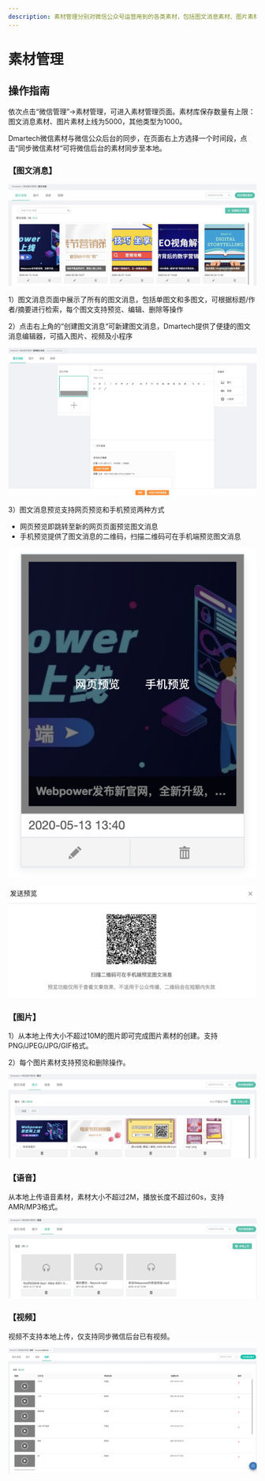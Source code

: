 ```yaml
---
description: 素材管理分别对微信公众号运营用到的各类素材，包括图文消息素材、图片素材、语音素材和视频素材进行管理，支持增删改查等操作，创建可供发送使用的素材库。
---
```


# 素材管理

## 操作指南

依次点击“微信管理”-&gt;素材管理，可进入素材管理页面。素材库保存数量有上限：图文消息素材、图片素材上线为5000，其他类型为1000。

Dmartech微信素材与微信公众后台的同步，在页面右上方选择一个时间段，点击“同步微信素材“可将微信后台的素材同步至本地。

### **【图文消息】**

![&#x56FE;&#x6587;&#x6D88;&#x606F;&#x7D20;&#x6750;](../.gitbook/assets/image%20%28356%29.png)

1）图文消息页面中展示了所有的图文消息，包括单图文和多图文，可根据标题/作者/摘要进行检索，每个图文支持预览、编辑、删除等操作

2）点击右上角的“创建图文消息“可新建图文消息，Dmartech提供了便捷的图文消息编辑器，可插入图片、视频及小程序

![](../.gitbook/assets/tu-wen-xiao-xi-.jpg)

3）图文消息预览支持网页预览和手机预览两种方式

* 网页预览即跳转至新的网页页面预览图文消息
* 手机预览提供了图文消息的二维码，扫描二维码可在手机端预览图文消息

![](../.gitbook/assets/image%20%28370%29.png)

![&#x624B;&#x673A;&#x9884;&#x89C8;](../.gitbook/assets/image%20%2837%29.png)

### **【图片】**

1）从本地上传大小不超过10M的图片即可完成图片素材的创建。支持PNG/JPEG/JPG/GIF格式。

2）每个图片素材支持预览和删除操作。

![&#x56FE;&#x7247;&#x7D20;&#x6750;](../.gitbook/assets/image%20%28286%29.png)

### **【语音】**

从本地上传语音素材，素材大小不超过2M，播放长度不超过60s，支持AMR/MP3格式。

![&#x8BED;&#x97F3;&#x7D20;&#x6750;](../.gitbook/assets/image%20%28444%29.png)

### **【视频】**

视频不支持本地上传，仅支持同步微信后台已有视频。

![&#x89C6;&#x9891;&#x7D20;&#x6750;](../.gitbook/assets/shi-pin-.jpg)

